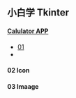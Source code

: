 ## 小白学 Tkinter

#### [Calulator APP](https://github.com/msqdla/Tkinter/blob/main/Calculator%20App.md)
- [01](https://github.com/msqdla/Tkinter/blob/main/Calculator%20App.md)
- 
#### 02 Icon
#### 03 Imaage
